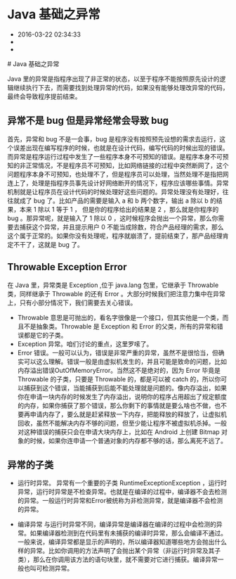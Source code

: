 # Java 基础之异常
- 2016-03-22 02:34:33
- 
- 

<!--markdown--># Java 基础之异常

Java 里的异常是指程序出现了非正常的状态，以至于程序不能按照原先设计的逻辑继续执行下去，而需要找到处理异常的代码，如果没有能够处理改异常的代码，最终会导致程序提前结束。


<!--more-->


## 异常不是 bug 但是异常经常会导致 bug

首先，异常和 bug 不是一会事，bug 是程序没有按照预先设想的需求去运行，这个误差出现在编写程序的时候，也就是在设计代码，编写代码的时候出现的错误。而异常是程序运行过程中发生了一些程序本身不可预知的错误。是程序本身不可预知的非正常情况，不是程序员不可预知，比如网络链接的过程中突然断网了，这个问题程序本身不可预知，也处理不了，但是程序员可以处理，当然处理不是指把网连上了，处理是指程序员事先设计好网络断开的情况下，程序应该哪些事情。异常机制就是让程序员在设计代码的时候处理好这些问题的。异常处理没有处理好，往往就成了 bug 了。比如产品的需要是输入 a 和 b 两个数字，输出 a 除以 b 的结果，本来 1 除以 1 等于 1 ， 但是你的程序给出的结果是 2 ，那么就是你程序的 bug 。那异常呢，就是输入了 1 除以 0 ，这时候程序会抛出一个异常，那么你需要去捕获这个异常，并且提示用户 0 不能当成除数，符合产品经理的需求，那么这个属于正常的。如果你没有处理呢，程序就崩溃了，提前结束了，那产品经理肯定不干了，这就是 bug 了。

## Throwable Exception Error

在 Java 里，异常类是 Exception ,位于 java.lang 包里，它继承于 Throwable 类，同样继承于 Throwable 的还有 Error 。大部分时候我们把注意力集中在异常上，只有小部分情况下，我们需要去关心错误。

 - Throwable 意思是可抛出的，看名字很像是一个接口，但其实他是一个类，而且不是抽象类。Throwable 是 Exception 和 Error 的父类，所有的异常和错误都是它的子类。
 - Exception 异常。咱们讨论的重点，这里罗嗦了。
 - Error 错误。一般可以认为，错误是非常严重的异常，虽然不是很恰当，但确实可以这么理解。错误一般是由虚拟机发生的，并且可能是致命的问题，比如内存溢出错误OutOfMemoryError。当然这不是绝对的，因为 Error 毕竟是 Throwable 的子类，只要是 Throwable 的，都是可以被 catch 的，所以你可以捕获到这个错误，当能捕获到后能不能处理就是问题的。像内存溢出，如果你在申请一块内存的时候发生了内存溢出，说明你的程序占用超出了规定额度的内存，如果你捕获了那个错误，那么你剩下的事情就是要么啥也不做，也不要再申请内存了，要么就是赶紧释放一下内存，把能释放的释放了，让虚拟机回收，虽然不能解决内存不够的问题，但至少能让程序不被虚拟机杀掉。一般对这种错误的捕获只会在申请大块内存上，比如在 Android 上创建 Bitmap 对象的时候，如果你连申请一个普通对象的内存都不够的话，那么离死不远了。


## 异常的子类

 - 运行时异常。
    异常有一个重要的子类 RuntimeExceptionException ，运行时异常，运行时异常是不检查异常。也就是在编译的过程中，编译器不会去检测的异常。一般运行时异常和Error被统称为非检测异常，就是编译器不会检测的异常。

 - 编译异常
    与运行时异常不同，编译异常是编译器在编译的过程中会检测的异常。如果编译器检测到在代码里有未捕获的编译时异常，那么会编译不通过。一般来说，编译异常都是显示的声明的，所以编译器知道哪些地方会抛出什么样的异常。比如你调用的方法声明了会抛出某个异常（非运行时异常及其子类），那么在你调用该方法的语句块里，就不需要对它进行捕获。编译异常一般也叫可检测异常。





 
